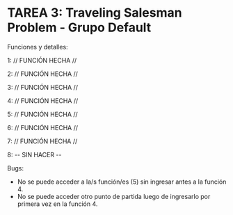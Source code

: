 # TAREA 3: Traveling Salesman Problem - Grupo Default

Funciones y detalles:

1: // FUNCIÓN HECHA //

2: // FUNCIÓN HECHA //

3: // FUNCIÓN HECHA //

4: // FUNCIÓN HECHA // 

5: // FUNCIÓN HECHA // 

6: // FUNCIÓN HECHA // 

7: // FUNCIÓN HECHA // 

8: -- SIN HACER --

Bugs:

- No se puede acceder a la/s función/es (5) sin ingresar antes a la función 4.
- No se puede acceder otro punto de partida luego de ingresarlo por primera vez en la función 4.
